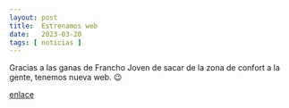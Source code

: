 ```yaml
---
layout: post
title:  Estrenamos web
date:   2023-03-20 
tags: [ noticias ]
---
```


Gracias a las ganas de Francho Joven de sacar de la zona de confort a la gente, tenemos nueva web. 😉




[enlace](http://torreescribana.com/)